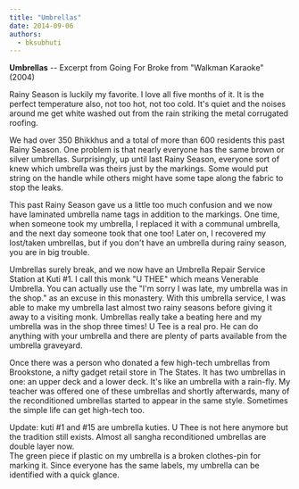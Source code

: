 ```yaml
---
title: "Umbrellas"
date: 2014-09-06
authors: 
  - bksubhuti
---
```


**Umbrellas** -- Excerpt from Going For Broke from "Walkman Karaoke" (2004)  
  
Rainy Season is luckily my favorite. I love all five months of it. It is the perfect temperature also, not too hot, not too cold. It's quiet and the noises around me get white washed out from the rain striking the metal corrugated roofing.  
  
We had over 350 Bhikkhus and a total of more than 600 residents this past Rainy Season. One problem is that nearly everyone has the same brown or silver umbrellas. Surprisingly, up until last Rainy Season, everyone sort of knew which umbrella was theirs just by the markings. Some would put string on the handle while others might have some tape along the fabric to stop the leaks.  
  
This past Rainy Season gave us a little too much confusion and we now have laminated umbrella name tags in addition to the markings. One time, when someone took my umbrella, I replaced it with a communal umbrella, and the next day someone took that one too! Later on, I recovered my lost/taken umbrellas, but if you don't have an umbrella during rainy season, you are in big trouble.  
  
Umbrellas surely break, and we now have an Umbrella Repair Service Station at Kuti #1. I call this monk "U THEE" which means Venerable Umbrella. You can actually use the "I'm sorry I was late, my umbrella was in the shop." as an excuse in this monastery. With this umbrella service, I was able to make my umbrella last almost two rainy seasons before giving it away to a visiting monk. Umbrellas really take a beating here and my umbrella was in the shop three times! U Tee is a real pro. He can do anything with your umbrella and there are plenty of parts available from the umbrella graveyard.  
  
Once there was a person who donated a few high-tech umbrellas from Brookstone, a nifty gadget retail store in The States. It has two umbrellas in one: an upper deck and a lower deck. It's like an umbrella with a rain-fly. My teacher was offered one of these umbrellas and shortly afterwards, many of the reconditioned umbrellas started to appear in the same style. Sometimes the simple life can get high-tech too.  
  
Update: kuti #1 and #15 are umbrella kuties. U Thee is not here anymore but the tradition still exists. Almost all sangha reconditioned umbrellas are double layer now.  
The green piece if plastic on my umbrella is a broken clothes-pin for marking it. Since everyone has the same labels, my umbrella can be identified with a quick glance.  
﻿

